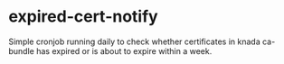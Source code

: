 # expired-cert-notify
Simple cronjob running daily to check whether certificates in knada ca-bundle has expired or is about to expire within a week.